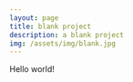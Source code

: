 ```yaml
---
layout: page
title: blank project
description: a blank project
img: /assets/img/blank.jpg
---
```


Hello world!